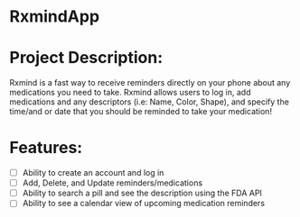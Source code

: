 # RxmindApp

# Project Description:
Rxmind is a fast way to receive reminders directly on your phone about any medications you need to take. Rxmind allows users to log in, add medications and any descriptors (i.e: Name, Color, Shape), and specify the time/and or date that you should be reminded to take your medication!

# Features:
- [ ] Ability to create an account and log in
- [ ] Add, Delete, and Update reminders/medications
- [ ] Ability to search a pill and see the description using the FDA API
- [ ] Ability to see a calendar view of upcoming medication reminders
